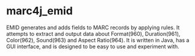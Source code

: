 marc4j_emid
===========

EMID generates and adds fields to MARC records by applying rules. It attempts to extract and output data about Format(960), Duration(961), Color(962), Sound(963) and Aspect Ratio(964). It is written in Java, has a GUI interface, and is designed to be easy to use and experiment with.
